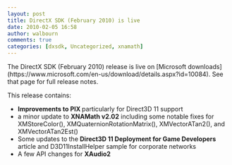 ```yaml
---
layout: post
title: DirectX SDK (February 2010) is live
date: 2010-02-05 16:58
author: walbourn
comments: true
categories: [dxsdk, Uncategorized, xnamath]
---
```

<p>The DirectX SDK (February 2010) release is live on [Microsoft downloads](https://www.microsoft.com/en-us/download/details.aspx?id=10084). See that page for full release notes.</p>

<p>This release contains:</p>

<ul>
<li><strong>Improvements to PIX </strong>particularly for Direct3D 11 support</li>
<li>a minor update to&nbsp;<strong>XNAMath v2.02</strong> including some notable fixes for XMStoreColor(), XMQuaternionRotationMatrix(), XMVectorATan2(), and XMVectorATan2Est()</li>
<li>Some updates to the <strong>Direct3D 11 Deployment for Game Developers </strong>article and D3D11InstallHelper sample for corporate networks</li>
<li>A few API changes for <strong>XAudio2</strong></li></ul>
